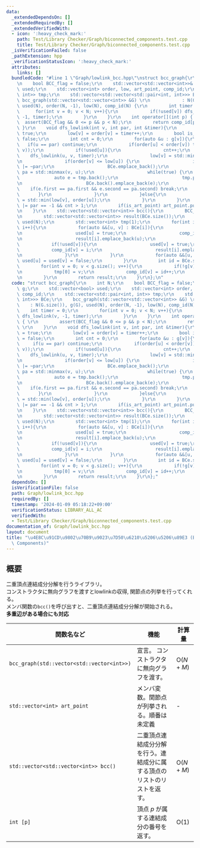 ```yaml
---
data:
  _extendedDependsOn: []
  _extendedRequiredBy: []
  _extendedVerifiedWith:
  - icon: ':heavy_check_mark:'
    path: Test/Library Checker/Graph/biconnected_components.test.cpp
    title: Test/Library Checker/Graph/biconnected_components.test.cpp
  _isVerificationFailed: false
  _pathExtension: hpp
  _verificationStatusIcon: ':heavy_check_mark:'
  attributes:
    links: []
  bundledCode: "#line 1 \"Graph/lowlink_bcc.hpp\"\nstruct bcc_graph{\r\n    int N;\r\
    \n    bool BCC_flag = false;\r\n    std::vector<std::vector<int>>& g;\r\n    std::vector<bool>\
    \ used;\r\n    std::vector<int> order, low, art_point, comp_id;\r\n    std::vector<std::pair<int,\
    \ int>> tmp;\r\n    std::vector<std::vector<std::pair<int, int>>> BCe;\r\n   \
    \ bcc_graph(std::vector<std::vector<int>> &G) \r\n            : N(G.size()), g(G),\
    \ used(N), order(N, -1), low(N), comp_id(N) {\r\n        int timer = 0;\r\n  \
    \      for(int v = 0; v < N; v++){\r\n            if(!used[v]) dfs_lowlink(v,\
    \ -1, timer);\r\n        }\r\n    }\r\n    int operator[](int p) { \r\n      \
    \  assert(BCC_flag && 0 <= p && p < N);\r\n        return comp_id[p]; \r\n   \
    \ }\r\n    void dfs_lowlink(int v, int par, int &timer){\r\n        used[v] =\
    \ true;\r\n        low[v] = order[v] = timer++;\r\n        bool is_art_point =\
    \ false;\r\n        int cnt = 0;\r\n        for(auto &u : g[v]){\r\n         \
    \   if(u == par) continue;\r\n            if(order[u] < order[v]) tmp.emplace_back(std::minmax(u,\
    \ v));\r\n            if(!used[u]){\r\n                cnt++;\r\n            \
    \    dfs_lowlink(u, v, timer);\r\n                low[v] = std::min(low[v], low[u]);\r\
    \n                if(order[v] <= low[u]) {\r\n                    is_art_point\
    \ |= ~par;\r\n                    BCe.emplace_back();\r\n                    auto\
    \ pa = std::minmax(v, u);\r\n                    while(true) {\r\n           \
    \             auto e = tmp.back();\r\n                        tmp.pop_back();\r\
    \n                        BCe.back().emplace_back(e);\r\n                    \
    \    if(e.first == pa.first && e.second == pa.second) break;\r\n             \
    \       }\r\n                }\r\n            }else{\r\n                low[v]\
    \ = std::min(low[v], order[u]);\r\n            }\r\n        }\r\n        is_art_point\
    \ |= par == -1 && cnt > 1;\r\n        if(is_art_point) art_point.push_back(v);\r\
    \n    }\r\n    std::vector<std::vector<int>> bcc(){\r\n        BCC_flag = true;\r\
    \n        std::vector<std::vector<int>> result(BCe.size());\r\n        std::vector<bool>\
    \ used(N);\r\n        std::vector<int> tmp(1);\r\n        for(int i = 0; i < BCe.size();\
    \ i++){\r\n            for(auto &&[u, v] : BCe[i]){\r\n                if(!used[u]){\r\
    \n                    used[u] = true;\r\n                    comp_id[u] = i;\r\
    \n                    result[i].emplace_back(u);\r\n                }\r\n    \
    \            if(!used[v]){\r\n                    used[v] = true;\r\n        \
    \            comp_id[v] = i;\r\n                    result[i].emplace_back(v);\r\
    \n                }\r\n            }\r\n            for(auto &&[u, v] : BCe[i])\
    \ used[u] = used[v] = false;\r\n        }\r\n        int id = BCe.size();\r\n\
    \        for(int v = 0; v < g.size(); v++){\r\n            if(!g[v].empty()) continue;\r\
    \n            tmp[0] = v;\r\n            comp_id[v] = id++;\r\n            result.emplace_back(tmp);\r\
    \n        }\r\n        return result;\r\n    }\r\n};\n"
  code: "struct bcc_graph{\r\n    int N;\r\n    bool BCC_flag = false;\r\n    std::vector<std::vector<int>>&\
    \ g;\r\n    std::vector<bool> used;\r\n    std::vector<int> order, low, art_point,\
    \ comp_id;\r\n    std::vector<std::pair<int, int>> tmp;\r\n    std::vector<std::vector<std::pair<int,\
    \ int>>> BCe;\r\n    bcc_graph(std::vector<std::vector<int>> &G) \r\n        \
    \    : N(G.size()), g(G), used(N), order(N, -1), low(N), comp_id(N) {\r\n    \
    \    int timer = 0;\r\n        for(int v = 0; v < N; v++){\r\n            if(!used[v])\
    \ dfs_lowlink(v, -1, timer);\r\n        }\r\n    }\r\n    int operator[](int p)\
    \ { \r\n        assert(BCC_flag && 0 <= p && p < N);\r\n        return comp_id[p];\
    \ \r\n    }\r\n    void dfs_lowlink(int v, int par, int &timer){\r\n        used[v]\
    \ = true;\r\n        low[v] = order[v] = timer++;\r\n        bool is_art_point\
    \ = false;\r\n        int cnt = 0;\r\n        for(auto &u : g[v]){\r\n       \
    \     if(u == par) continue;\r\n            if(order[u] < order[v]) tmp.emplace_back(std::minmax(u,\
    \ v));\r\n            if(!used[u]){\r\n                cnt++;\r\n            \
    \    dfs_lowlink(u, v, timer);\r\n                low[v] = std::min(low[v], low[u]);\r\
    \n                if(order[v] <= low[u]) {\r\n                    is_art_point\
    \ |= ~par;\r\n                    BCe.emplace_back();\r\n                    auto\
    \ pa = std::minmax(v, u);\r\n                    while(true) {\r\n           \
    \             auto e = tmp.back();\r\n                        tmp.pop_back();\r\
    \n                        BCe.back().emplace_back(e);\r\n                    \
    \    if(e.first == pa.first && e.second == pa.second) break;\r\n             \
    \       }\r\n                }\r\n            }else{\r\n                low[v]\
    \ = std::min(low[v], order[u]);\r\n            }\r\n        }\r\n        is_art_point\
    \ |= par == -1 && cnt > 1;\r\n        if(is_art_point) art_point.push_back(v);\r\
    \n    }\r\n    std::vector<std::vector<int>> bcc(){\r\n        BCC_flag = true;\r\
    \n        std::vector<std::vector<int>> result(BCe.size());\r\n        std::vector<bool>\
    \ used(N);\r\n        std::vector<int> tmp(1);\r\n        for(int i = 0; i < BCe.size();\
    \ i++){\r\n            for(auto &&[u, v] : BCe[i]){\r\n                if(!used[u]){\r\
    \n                    used[u] = true;\r\n                    comp_id[u] = i;\r\
    \n                    result[i].emplace_back(u);\r\n                }\r\n    \
    \            if(!used[v]){\r\n                    used[v] = true;\r\n        \
    \            comp_id[v] = i;\r\n                    result[i].emplace_back(v);\r\
    \n                }\r\n            }\r\n            for(auto &&[u, v] : BCe[i])\
    \ used[u] = used[v] = false;\r\n        }\r\n        int id = BCe.size();\r\n\
    \        for(int v = 0; v < g.size(); v++){\r\n            if(!g[v].empty()) continue;\r\
    \n            tmp[0] = v;\r\n            comp_id[v] = id++;\r\n            result.emplace_back(tmp);\r\
    \n        }\r\n        return result;\r\n    }\r\n};"
  dependsOn: []
  isVerificationFile: false
  path: Graph/lowlink_bcc.hpp
  requiredBy: []
  timestamp: '2024-01-09 05:18:22+09:00'
  verificationStatus: LIBRARY_ALL_AC
  verifiedWith:
  - Test/Library Checker/Graph/biconnected_components.test.cpp
documentation_of: Graph/lowlink_bcc.hpp
layout: document
title: "\u4E8C\u91CD\u9802\u70B9\u9023\u7D50\u6210\u5206\u5206\u89E3 (BCC, Bi-Connected\
  \ Components)"
---
```


## 概要
二重頂点連結成分分解を行うライブラリ。<br>
コンストラクタに無向グラフを渡すとlowlinkの収得, 関節点の列挙を行ってくれる。<br>
メンバ関数の`bcc()`を呼び出すと、二重頂点連結成分分解が開始される。<br>
<b>多重辺がある場合にも対応</b><br>

| 関数名など   | 機能        | 計算量    |
| ------------|----------- | ------------- |
|`bcc_graph(std::vector<std::vector<int>>)`|宣言。 コンストラクタに無向グラフを渡す。 | $\text{O} (N+M)$ | 
|`std::vector<int> art_point`|メンバ変数。関節点が列挙される。順番は未定義| - | 
|`std::vector<std::vector<int>> bcc()`|二重頂点連結成分分解を行う。連結成分に属する頂点のリストのリストを返す。| $\text{O} (N+M)$ |
|`int [p]`|頂点 $p$ が属する連結成分の番号を返す。|$\text{O} (1)$|